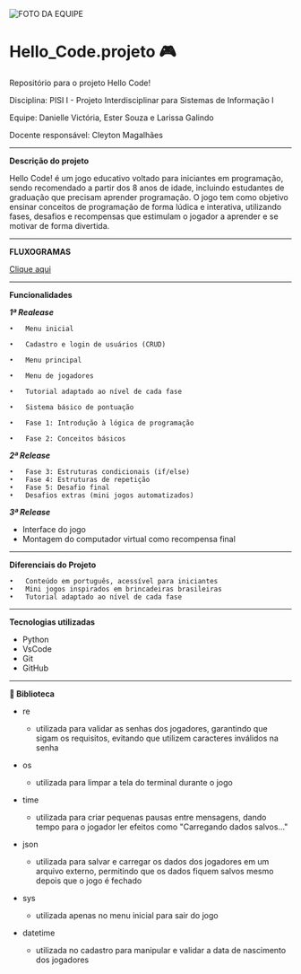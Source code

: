 ![FOTO DA EQUIPE](https://i.postimg.cc/c46mV8jg/imagemgt.jpg)

# Hello_Code.projeto 🎮

Repositório para o projeto Hello Code! 

Disciplina: PISI I - Projeto Interdisciplinar para Sistemas de Informação I

Equipe: Danielle Victória, Ester Souza e Larissa Galindo

Docente responsável: Cleyton Magalhães

_____________________________________
**Descrição do projeto**

Hello Code! é um jogo educativo voltado para iniciantes em programação,  sendo recomendado a partir dos 8 anos de idade, incluindo estudantes de graduação que precisam aprender programação. O jogo tem como objetivo ensinar conceitos de programação de forma lúdica e interativa, utilizando fases, desafios e recompensas que estimulam o jogador a aprender e se motivar de forma divertida.

_____________________________________
**FLUXOGRAMAS**

[Clique aqui](https://drive.google.com/drive/folders/1PfA0AoejKdAkSRUqeEfIfg0l1KKbEITI?usp=sharing)
_____________________________________
**Funcionalidades**

***1ª Realease***

    •   Menu inicial 
  
	•	Cadastro e login de usuários (CRUD)
  
    •   Menu principal 
  
    •   Menu de jogadores
  
	•	Tutorial adaptado ao nível de cada fase 
  
	•	Sistema básico de pontuação
  
	•	Fase 1: Introdução à lógica de programação
  
	•	Fase 2: Conceitos básicos

***2ª Release***

	•	Fase 3: Estruturas condicionais (if/else)
	•	Fase 4: Estruturas de repetição
	•	Fase 5: Desafio final
	•	Desafios extras (mini jogos automatizados)

***3ª Release***

  * Interface do jogo 
  * ⁠Montagem do computador virtual como recompensa final

_____________________________________
**Diferenciais do Projeto**

	•	Conteúdo em português, acessível para iniciantes
	•	Mini jogos inspirados em brincadeiras brasileiras 
	•	Tutorial adaptado ao nível de cada fase

  _____________________________________
**Tecnologias utilizadas**
* Python
* VsCode
* Git
* GitHub  
_____________________________________
**📖 Biblioteca**

* re
  - utilizada para validar as senhas dos jogadores, garantindo que sigam os requisitos, evitando que utilizem caracteres inválidos na senha
    
* os
  - utilizada para limpar a tela do terminal durante o jogo
    
* time
  - utilizada para criar pequenas pausas entre mensagens, dando tempo para o jogador ler efeitos como "Carregando dados salvos..."
    
* json
  - utilizada para salvar e carregar os dados dos jogadores em um arquivo externo, permitindo que os dados fiquem salvos mesmo depois que o jogo é fechado
    
* sys
   - utilizada apenas no menu inicial para sair do jogo
     
* datetime
  - utilizada no cadastro para manipular e validar a data de nascimento dos jogadores


